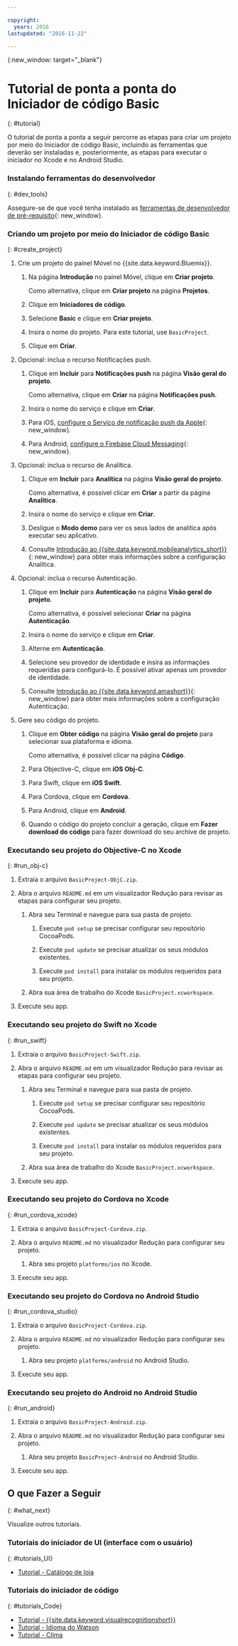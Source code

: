 ```yaml
---

copyright:
  years: 2016
lastupdated: "2016-11-22"

---
```

{:new_window: target="_blank"}

# Tutorial de ponta a ponta do Iniciador de código Basic
{: #tutorial}

O tutorial de ponta a ponta a seguir percorre as etapas para criar um projeto por meio do Iniciador de código Basic, incluindo as ferramentas que deverão ser instaladas e, posteriormente, as etapas para executar o iniciador no Xcode e no Android Studio.


### Instalando ferramentas do desenvolvedor
{: #dev_tools}

Assegure-se de que você tenha instalado as [ferramentas de desenvolvedor de pré-requisito](get_code.html#prereq-dev-tools){: new_window}.


### Criando um projeto por meio do Iniciador de código Basic
{: #create_project}

1. Crie um projeto do painel Móvel no {{site.data.keyword.Bluemix}}.

   1. Na página **Introdução** no painel Móvel, clique em **Criar projeto**.

      Como alternativa, clique em **Criar projeto** na página **Projetos**.

   2. Clique em **Iniciadores de código**.

   3. Selecione **Basic** e clique em **Criar projeto**.

   4. Insira o nome do projeto. Para este tutorial, use `BasicProject`.
   
   5. Clique em **Criar**.

2. Opcional: inclua o recurso Notificações push.

   1. Clique em **Incluir** para **Notificações push** na página **Visão geral do projeto**.

      Como alternativa, clique em **Criar** na página **Notificações push**.

   2. Insira o nome do serviço e clique em **Criar**.

   3. Para iOS, [configure o Serviço de notificação push da Apple](/docs/services/mobilepush/t_push_provider_ios.html){: new_window}.

   4. Para Android,
[configure
o Firebase Cloud Messaging](/docs/services/mobilepush/t_push_provider_android.html){: new_window}.
   
3. Opcional: inclua o recurso de Analítica.

   1. Clique em **Incluir** para **Analítica** na página **Visão geral do projeto**.

      Como alternativa, é possível clicar em **Criar** a partir da página **Analítica**.

   2. Insira o nome do serviço e clique em **Criar**.
   
   3. Desligue o **Modo demo** para ver os seus lados de analítica após executar seu aplicativo.
   
   4. Consulte [Introdução ao {{site.data.keyword.mobileanalytics_short}}](/docs/services/mobileanalytics/index.html){: new_window} para obter mais informações sobre a configuração Analítica.
  
4. Opcional: inclua o recurso Autenticação.

   1. Clique em **Incluir** para **Autenticação** na página **Visão geral do projeto**.

      Como alternativa, é possível selecionar **Criar** na página **Autenticação**.

   2. Insira o nome do serviço e clique em **Criar**.
   
   3. Alterne em **Autenticação**.
   
   4. Selecione seu provedor de identidade e insira as informações requeridas para configurá-lo. É possível ativar apenas um provedor de identidade.

   5. Consulte
[Introdução
ao {{site.data.keyword.amashort}}](/docs/services/mobileaccess/index.html){: new_window}
para obter mais informações sobre a configuração Autenticação.

5. Gere seu código do projeto.

   1. Clique em **Obter código** na
página **Visão geral do projeto** para selecionar sua plataforma e idioma.
   
      Como alternativa, é possível clicar na página **Código**.
      
   2. Para Objective-C, clique em **iOS Obj-C**.

   3. Para Swift, clique em **iOS Swift**.
   
   4. Para Cordova, clique em **Cordova**.

   5. Para Android, clique em **Android**.
   
   6. Quando o código do projeto concluir a geração, clique
em **Fazer download do código** para fazer
download do seu archive de projeto.


### Executando seu projeto do Objective-C no Xcode
{: #run_obj-c}

1. Extraia o arquivo `BasicProject-ObjC.zip`.

2. Abra o arquivo `README.md` em um
visualizador Redução para revisar as etapas para configurar seu
projeto.

   1. Abra seu Terminal e navegue para sua pasta de
projeto.
   
      1. Execute `pod setup` se precisar
configurar seu repositório CocoaPods.
      
      2. Execute `pod update` se precisar
atualizar os seus módulos existentes.
      
      3. Execute `pod install` para instalar
os módulos requeridos para seu projeto.
      
   2. Abra sua área de trabalho do Xcode `BasicProject.xcworkspace`.
      
3. Execute seu app.


### Executando seu projeto do Swift no Xcode
{: #run_swift}

1. Extraia o arquivo `BasicProject-Swift.zip`.

2. Abra o arquivo `README.md` em um
visualizador Redução para revisar as etapas para configurar seu
projeto.

   1. Abra seu Terminal e navegue para sua pasta de
projeto.
   
      1. Execute `pod setup` se precisar
configurar seu repositório CocoaPods.
      
      2. Execute `pod update` se precisar
atualizar os seus módulos existentes.
      
      3. Execute `pod install` para instalar
os módulos requeridos para seu projeto.
      
   3. Abra sua área de trabalho do Xcode `BasicProject.xcworkspace`.
      
3. Execute seu app.


### Executando seu projeto do Cordova no Xcode
{: #run_cordova_xcode}

1. Extraia o arquivo `BasicProject-Cordova.zip`.

2. Abra o arquivo `README.md` no
visualizador Redução para configurar seu projeto.

   1. Abra seu projeto `platforms/ios` no Xcode.
      
3. Execute seu app.


### Executando seu projeto do Cordova no Android Studio
{: #run_cordova_studio}

1. Extraia o arquivo `BasicProject-Cordova.zip`.

2. Abra o arquivo `README.md` no
visualizador Redução para configurar seu projeto.

   1. Abra seu projeto `platforms/android` no Android Studio.
      
3. Execute seu app.


### Executando seu projeto do Android no Android Studio
{: #run_android}

1. Extraia o arquivo `BasicProject-Android.zip`.

2. Abra o arquivo `README.md` no
visualizador Redução para configurar seu projeto.

   1. Abra seu projeto `BasicProject-Android` no Android Studio.
      
3. Execute seu app.


## O que Fazer a Seguir
{: #what_next}

Visualize outros tutoriais.


### Tutoriais do iniciador de UI (interface com o usuário)
{: #tutorials_UI}

* [Tutorial - Catálogo de loja](tutorial_store_catalog.html)


### Tutoriais do iniciador de código
{: #tutorials_Code}

* [Tutorial - {{site.data.keyword.visualrecognitionshort}}](tutorial_visual_recognition.html)
* [Tutorial - Idioma do Watson](tutorial_watson_language.html)
* [Tutorial - Clima](tutorial_weather.html)
